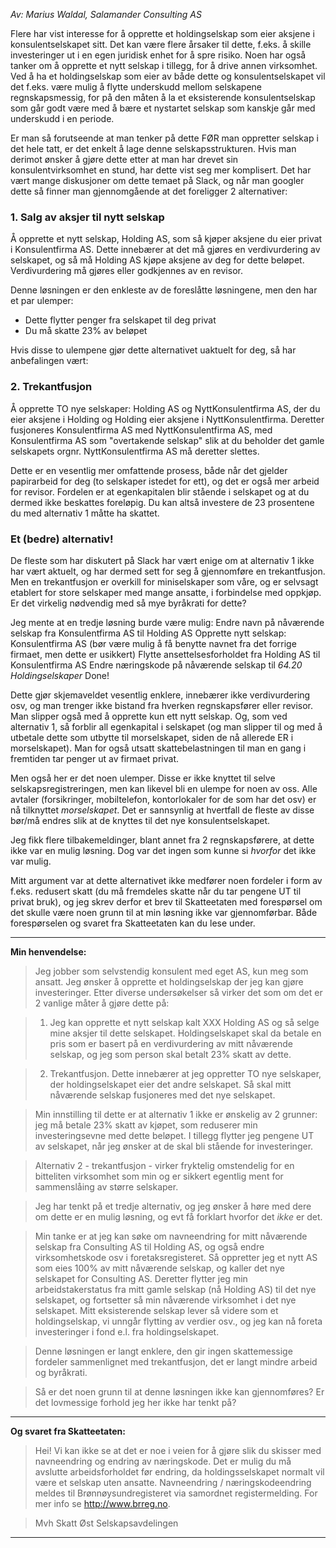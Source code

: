 _Av: Marius Waldal, Salamander Consulting AS_

Flere har vist interesse for å opprette et holdingselskap som eier aksjene i konsulentselskapet sitt. Det kan være flere årsaker til dette, f.eks. å skille investeringer ut i en egen juridisk enhet for å spre risiko. Noen har også tanker om å opprette et nytt selskap i tillegg, for å drive annen virksomhet. Ved å ha et holdingselskap som eier av både dette og konsulentselskapet vil det f.eks. være mulig å flytte underskudd mellom selskapene regnskapsmessig, for på den måten å la et eksisterende konsulentselskap som går godt være med å bære et nystartet selskap som kanskje går med underskudd i en periode.

Er man så forutseende at man tenker på dette FØR man oppretter selskap i det hele tatt, er det enkelt å lage denne selskapsstrukturen. Hvis man derimot ønsker å gjøre dette etter at man har drevet sin konsulentvirksomhet en stund, har dette vist seg mer komplisert. Det har vært mange diskusjoner om dette temaet på Slack, og når man googler dette så finner man gjennomgående at det foreligger 2 alternativer:

### 1. Salg av aksjer til nytt selskap
Å opprette et nytt selskap, Holding AS, som så kjøper aksjene du eier privat i Konsulentfirma AS. 
Dette innebærer at det må gjøres en verdivurdering av selskapet, og så må Holding AS kjøpe aksjene av deg for dette beløpet. Verdivurdering må gjøres eller godkjennes av en revisor.

Denne løsningen er den enkleste av de foreslåtte løsningene, men den har et par ulemper:
* Dette flytter penger fra selskapet til deg privat
* Du må skatte 23% av beløpet

Hvis disse to ulempene gjør dette alternativet uaktuelt for deg, så har anbefalingen vært:

### 2. Trekantfusjon
Å opprette TO nye selskaper: Holding AS og NyttKonsulentfirma AS, der du eier aksjene i Holding og Holding eier aksjene i NyttKonsulentfirma. Deretter fusjoneres Konsulentfirma AS med NyttKonsulentfirma AS, med Konsulentfirma AS som "overtakende selskap" slik at du beholder det gamle selskapets orgnr. NyttKonsulentfirma AS må deretter slettes.

Dette er en vesentlig mer omfattende prosess, både når det gjelder papirarbeid for deg (to selskaper istedet for ett), og det er også mer arbeid for revisor.
Fordelen er at egenkapitalen blir stående i selskapet og at du dermed ikke beskattes foreløpig. Du kan altså investere de 23 prosentene du med alternativ 1 måtte ha skattet.

### Et (bedre) alternativ!
De fleste som har diskutert på Slack har vært enige om at alternativ 1 ikke har vært aktuelt, og har dermed sett for seg å gjennomføre en trekantfusjon. Men en trekantfusjon er overkill for miniselskaper som våre, og er selvsagt etablert for store selskaper med mange ansatte, i forbindelse med oppkjøp. Er det virkelig nødvendig med så mye byråkrati for dette?

Jeg mente at en tredje løsning burde være mulig:
Endre navn på nåværende selskap fra Konsulentfirma AS til Holding AS
Opprette nytt selskap: Konsulentfirma AS (bør være mulig å få benytte navnet fra det forrige firmaet, men dette er usikkert)
Flytte ansettelsesforholdet fra Holding AS til Konsulentfirma AS
Endre næringskode på nåværende selskap til _64.20 Holdingselskaper_
Done!

Dette gjør skjemaveldet vesentlig enklere, innebærer ikke verdivurdering osv, og man trenger ikke bistand fra hverken regnskapsfører eller revisor. Man slipper også med å opprette kun ett nytt selskap. Og, som ved alternativ 1, så forblir all egenkapital i selskapet (og man slipper til og med å utbetale dette som utbytte til morselskapet, siden de nå allerede ER i morselskapet). Man for også utsatt skattebelastningen til man en gang i fremtiden tar penger ut av firmaet privat.

Men også her er det noen ulemper. Disse er ikke knyttet til selve selskapsregistreringen, men kan likevel bli en ulempe for noen av oss. Alle avtaler (forsikringer, mobiltelefon, kontorlokaler for de som har det osv) er nå tilknyttet *morselskapet*. Det er sannsynlig at hvertfall de fleste av disse bør/må endres slik at de knyttes til det nye konsulentselskapet. 

Jeg fikk flere tilbakemeldinger, blant annet fra 2 regnskapsførere, at dette ikke var en mulig løsning. Dog var det ingen som kunne si *hvorfor* det ikke var mulig. 

Mitt argument var at dette alternativet ikke medfører noen fordeler i form av f.eks. redusert skatt (du må fremdeles skatte når du tar pengene UT til privat bruk), og jeg skrev derfor et brev til Skatteetaten med forespørsel om det skulle være noen grunn til at min løsning ikke var gjennomførbar. Både forespørselen og svaret fra Skatteetaten kan du lese under.

--------
**Min henvendelse:**

> Jeg jobber som selvstendig konsulent med eget AS, kun meg som ansatt. Jeg ønsker å opprette et holdingselskap der jeg kan gjøre investeringer. Etter diverse undersøkelser så virker det som om det er 2 vanlige måter å gjøre dette på:

> 1. Jeg kan opprette et nytt selskap kalt XXX Holding AS og så selge mine aksjer til dette selskapet. Holdingselskapet skal da betale en pris som er basert på en verdivurdering av mitt nåværende selskap, og jeg som person skal betalt 23% skatt av dette.

> 2. Trekantfusjon. Dette innebærer at jeg oppretter TO nye selskaper, der holdingselskapet eier det andre selskapet. Så skal mitt nåværende selskap fusjoneres med det nye selskapet.

> Min innstilling til dette er at alternativ 1 ikke er ønskelig av 2 grunner: jeg må betale 23% skatt av kjøpet, som reduserer min investeringsevne med dette beløpet. I tillegg flytter jeg pengene UT av selskapet, når jeg ønsker at de skal bli stående for investeringer.

> Alternativ 2 - trekantfusjon - virker fryktelig omstendelig for en bitteliten virksomhet som min og er sikkert egentlig ment for sammenslåing av større selskaper.

> Jeg har tenkt på et tredje alternativ, og jeg ønsker å høre med dere om dette er en mulig løsning, og evt få forklart hvorfor det *ikke* er det.

> Min tanke er at jeg kan søke om navneendring for mitt nåværende selskap fra Consulting AS til Holding AS, og også endre virksomhetskode osv i foretaksregisteret. Så oppretter jeg et nytt AS som eies 100% av mitt nåværende selskap, og kaller det nye selskapet for Consulting AS.
> Deretter flytter jeg min arbeidstakerstatus fra mitt gamle selskap (nå Holding AS) til det nye selskapet, og fortsetter så min nåværende virksomhet i det nye selskapet. Mitt eksisterende selskap lever så videre som et holdingselskap, vi unngår flytting av verdier osv., og jeg kan nå foreta investeringer i fond e.l. fra holdingselskapet.

> Denne løsningen er langt enklere, den gir ingen skattemessige fordeler sammenlignet med trekantfusjon, det er langt mindre arbeid og byråkrati.

> Så er det noen grunn til at denne løsningen ikke kan gjennomføres? Er det lovmessige forhold jeg her ikke har tenkt på?
-------

**Og svaret fra Skatteetaten:**

> Hei! Vi kan ikke se at det er noe i veien for å gjøre slik du skisser med navneendring og endring av næringskode. Det er mulig du må avslutte arbeidsforholdet før endring, da holdingsselskapet normalt vil være et selskap uten ansatte. 
> Navneendring / næringskodeendring meldes til Brønnøysundregisteret via samordnet registermelding. For mer info se http://www.brreg.no. 

> Mvh Skatt Øst Selskapsavdelingen

-------
